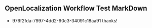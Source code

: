 ## OpenLocalization Workflow Test MarkDown

* 976f2fda-7997-4dd2-90c3-34091c18aa91 
thanks!



<!--HONumber=Jan16_HO3-->
